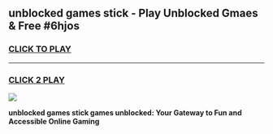 
## unblocked games stick - Play Unblocked Gmaes & Free #6hjos
<h3>
<a href="https://news.freeplayer.one?title=unblocked_games_stick&ref=03M">CLICK TO PLAY</a></h3>
<hr>

<h3>
<a href="https://news.freeplayer.one?title=unblocked_games_stick&ref=03M">CLICK 2 PLAY</a>
  
</h3>

<a href="https://news.freeplayer.one?title=unblocked_games_stick&ref=03M"><img src="https://clearcache.store/games.png"></a>


**unblocked games stick games unblocked: Your Gateway to Fun and Accessible Online Gaming**
